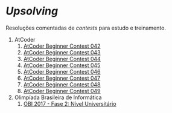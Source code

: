 # _Upsolving_

Resoluções comentadas de _contests_ para estudo e treinamento.

1. AtCoder
    1. [AtCoder Beginner Contest 042](AtCoder/B042/B042.pdf)
    1. [AtCoder Beginner Contest 043](AtCoder/B043/B043.pdf)
    1. [AtCoder Beginner Contest 044](AtCoder/B044/B044.pdf)
    1. [AtCoder Beginner Contest 045](AtCoder/B045/B045.pdf)
    1. [AtCoder Beginner Contest 046](AtCoder/B046/B046.pdf)
    1. [AtCoder Beginner Contest 047](AtCoder/B047/B047.pdf)
    1. [AtCoder Beginner Contest 048](AtCoder/B048/B048.pdf)
    1. [AtCoder Beginner Contest 049](AtCoder/B049/B049.pdf)
1. Olimpíada Brasileira de Informática
    1. [OBI 2017 - Fase 2: Nível Universitário](OBI/2017_F2_NS/2017_F2_NS.pdf)

